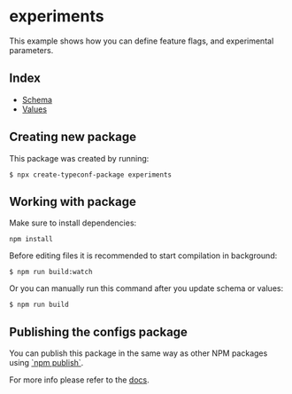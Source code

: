 # experiments

This example shows how you can define feature flags, and experimental parameters.

## Index

- [Schema](src/main.tsp)
- [Values](src/values.config.ts)

## Creating new package

This package was created by running:

```
$ npx create-typeconf-package experiments
```

## Working with package

Make sure to install dependencies:

```
npm install
```

Before editing files it is recommended to start compilation in background:

```
$ npm run build:watch
```

Or you can manually run this command after you update schema or values:

```
$ npm run build
```

## Publishing the configs package

You can publish this package in the same way as other NPM packages using [\`npm publish\`](https://docs.npmjs.com/cli/v8/commands/npm-publish).

For more info please refer to the [docs](https://docs.typeconf.dev).
